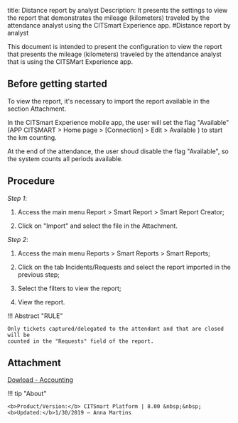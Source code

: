 title: Distance report by analyst
Description: It presents the settings to view the report that demonstrates the mileage (kilometers) traveled by the attendance analyst using the CITSmart Experience app.
#Distance report by analyst

This document is intended to present the configuration to view the report that presents
the mileage (kilometers) traveled by the attendance analyst that is using the CITSMart Experience app.

Before getting started
----------------

To view the report, it's necessary to import the report available in the section Attachment.

In the CITSmart Experience mobile app, the user will set the flag "Available"
(APP CITSMART \> Home page \> [Connection] \> Edit \> Available ) to start
the km counting.

At the end of the attendance, the user shoud disable the flag "Available", so the system counts
all periods available.

Procedure
------------

*Step 1*:

1.  Access the main menu Report \> Smart Report \> Smart
    Report Creator;

2.  Click on "Import" and select the file in the Attachment.

*Step 2*:

1.  Access the main menu Reports \> Smart Reports \> Smart Reports;

2.  Click on the tab Incidents/Requests and select the report imported in the previous
    step;

3.  Select the filters to view the report;

4.  View the report.


!!! Abstract "RULE"

    Only tickets captured/delegated to the attendant and that are closed will be
    counted in the "Requests" field of the report.

Attachment
-----

[Dowload - Accounting][1]


!!! tip "About"

    <b>Product/Version:</b> CITSmart Platform | 8.00 &nbsp;&nbsp;
    <b>Updated:</b>1/30/2019 – Anna Martins
    
    
  [1]:/pt-br/citsmart-platform-8/additional-features/mobile-and-fiel-service/report/images/km-por-analista.citreport
